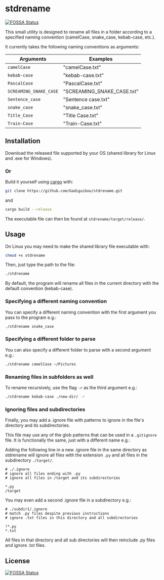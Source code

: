 # stdrename
[![FOSSA Status](https://app.fossa.com/api/projects/git%2Bgithub.com%2FGadiguibou%2Fstdrename.svg?type=shield)](https://app.fossa.com/projects/git%2Bgithub.com%2FGadiguibou%2Fstdrename?ref=badge_shield)


This small utility is designed to rename all files in a folder according to a specified naming convention (camelCase, snake_case, kebab-case, etc.).

It currently takes the following naming conventions as arguments:

| Arguments              | Examples                   |
| ---------------------- | -------------------------- |
| `camelCase`            | "camelCase.txt"            |
| `kebab-case`           | "kebab-case.txt"           |
| `PascalCase`           | "PascalCase.txt"           |
| `SCREAMING_SNAKE_CASE` | "SCREAMING_SNAKE_CASE.txt" |
| `Sentence_case`        | "Sentence case.txt"        |
| `snake_case`           | "snake_case.txt"           |
| `Title_Case`           | "Title Case.txt"           |
| `Train-Case`           | "Train-Case.txt"           |

## Installation

Download the released file supported by your OS (shared library for Linux and .exe for Windows).

### Or

Build it yourself using [cargo](https://doc.rust-lang.org/cargo/getting-started/installation.html) with:

```bash
git clone https://github.com/Gadiguibou/stdrename.git
```

and

```bash
cargo build --release
```

The executable file can then be found at `stdrename/target/release/`.

## Usage

On Linux you may need to make the shared library file executable with:

```bash
chmod +x stdrename
```

Then, just type the path to the file:

```bash
./stdrename
```

By default, the program will rename all files in the current directory with the default convention (kebab-case).

### Specifying a different naming convention

You can specify a different naming convention with the first argument you pass to the program e.g.:

```bash
./stdrename snake_case
```

### Specifying a different folder to parse

You can also specify a different folder to parse with a second argument e.g.:

```bash
./stdrename camelCase ~/Pictures
```

### Renaming files in subfolders as well

To rename recursively, use the flag `-r` as the third argument e.g.:

```bash
./stdrename kebab-case ./new-dir/ -r
```

### Ignoring files and subdirectories

Finally, you may add a .ignore file with patterns to ignore in the file's directory and its subdirectories.

This file may use any of the glob patterns that can be used in a `.gitignore` file. It is functionally the same, just with a different name e.g.:

Adding the following line in a new .ignore file in the same directory as stdrename will ignore all files with the extension `.py` and all files in the subdirectory `./target/`.

```ignore
# ./.ignore
# ignore all files ending with .py
# ignore all files in /target and its subdirectories

*.py
/target
```

You may even add a second .ignore file in a subdirectory e.g.:

```ignore
# ./subdir1/.ignore
# match .py files despite previous instructions
# ignore .txt files in this directory and all subdirectories

!*.py
*.txt
```

All files in that directory and all sub directories will then reinclude .py files and ignore .txt files.


## License
[![FOSSA Status](https://app.fossa.com/api/projects/git%2Bgithub.com%2FGadiguibou%2Fstdrename.svg?type=large)](https://app.fossa.com/projects/git%2Bgithub.com%2FGadiguibou%2Fstdrename?ref=badge_large)